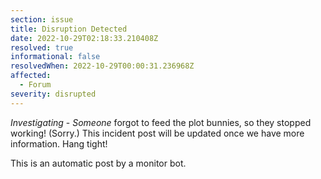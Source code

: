 ```yaml
---
section: issue
title: Disruption Detected
date: 2022-10-29T02:18:33.210408Z
resolved: true
informational: false
resolvedWhen: 2022-10-29T00:00:31.236968Z
affected:
  - Forum
severity: disrupted
---
```

*Investigating* - _Someone_ forgot to feed the plot bunnies, so they stopped working! (Sorry.) This incident post will be updated once we have more information. Hang tight!

This is an automatic post by a monitor bot.
        